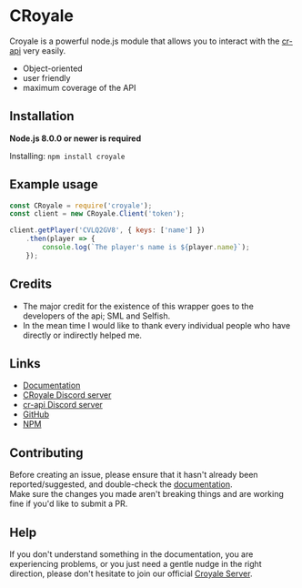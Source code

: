 # CRoyale

Croyale is a powerful node.js module that allows you to interact with the [cr-api](http://cr-api.com/) very easily.

- Object-oriented
- user friendly
- maximum coverage of the API

## Installation
**Node.js 8.0.0 or newer is required**

Installing: `npm install croyale`

## Example usage
```js
const CRoyale = require('croyale');
const client = new CRoyale.Client('token');

client.getPlayer('CVLQ2GV8', { keys: ['name'] })
	.then(player => {
		console.log(`The player's name is ${player.name}`);
	});

```
## Credits
- The major credit for the existence of this wrapper goes to the developers of the api; SML and Selfish.
- In the mean time I would like to thank every individual people who have directly or indirectly helped me.

## Links
* [Documentation](https://thelearneer.github.io/croyale/)
* [CRoyale Discord server](https://discord.gg/6KvdGB3)
* [cr-api Discord server](http://discord.me/cr_api)
* [GitHub](https://github.com/TheLearneer/croyale)
* [NPM](https://www.npmjs.com/package/croyale)

## Contributing
Before creating an issue, please ensure that it hasn't already been reported/suggested, and double-check the
[documentation](https://thelearneer.github.io/croyale/).  
Make sure the changes you made aren't breaking things and are working fine if you'd like to submit a PR.

## Help
If you don't understand something in the documentation, you are experiencing problems, or you just need a gentle
nudge in the right direction, please don't hesitate to join our official [Croyale Server](https://discord.gg/6KvdGB3).
